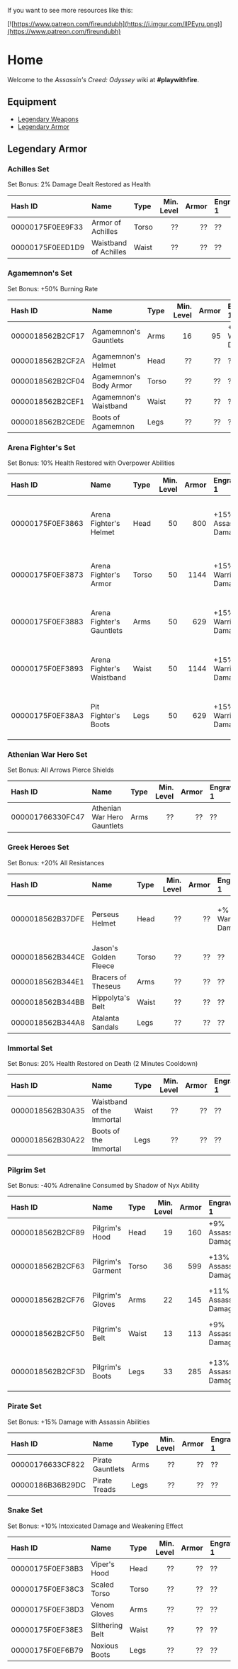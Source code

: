 <!-- TITLE: Assassin's Creed: Odyssey -->

If you want to see more resources like this:

[![https://www.patreon.com/fireundubh](https://i.imgur.com/llPEyru.png)](https://www.patreon.com/fireundubh)

# Home
Welcome to the *Assassin's Creed: Odyssey* wiki at **#playwithfire**.

## Equipment

* [Legendary Weapons](/odyssey/legendary-weapons)
* [Legendary Armor](/odyssey/legendary-armor)

## Legendary Armor

### Achilles Set

Set Bonus: 2% Damage Dealt Restored as Health

Hash ID | Name | Type | Min. Level | Armor | Engraving 1 | Engraving 2
:--- | :--- | :--- | ---: | ---:  | :--- | :---
00000175F0EE9F33 | Armor of Achilles | Torso | ?? | ?? | ?? | ??
00000175F0EED1D9 | Waistband of Achilles | Waist | ?? | ?? | ?? | ??

### Agamemnon's Set

Set Bonus: +50% Burning Rate

Hash ID | Name | Type | Min. Level | Armor | Engraving 1 | Engraving 2
:--- | :--- | :--- | ---: | ---:  | :--- | :---
0000018562B2CF17 | Agamemnon's Gauntlets | Arms | 16 | 95 | +9% Warrior Damage | +10% Elemental Buildup
0000018562B2CF2A | Agamemnon's Helmet | Head | ?? | ?? | ?? | ??
0000018562B2CF04 | Agamemnon's Body Armor | Torso | ?? | ?? | ?? | ??
0000018562B2CEF1 | Agamemnon's Waistband | Waist | ?? | ?? | ?? | ??
0000018562B2CEDE | Boots of Agamemnon | Legs | ?? | ?? | ?? | ??

### Arena Fighter's Set

Set Bonus: 10% Health Restored with Overpower Abilities

Hash ID | Name | Type | Min. Level | Armor | Engraving 1 | Engraving 2
:--- | :--- | :--- | ---: | ---:  | :--- | :---
00000175F0EF3863 | Arena Fighter's Helmet | Head | 50 | 800 | +15% Assassin Damage | +10% Damage with Swords and Daggers
00000175F0EF3873 | Arena Fighter's Armor | Torso | 50 | 1144 | +15% Warrior Damage | +10% Damage with Heavy Weapons
00000175F0EF3883 | Arena Fighter's Gauntlets | Arms | 50 | 629 | +15% Warrior Damage | +20% Damage with Overpower Abilities
00000175F0EF3893 | Arena Fighter's Waistband | Waist | 50 | 1144 | +15% Warrior Damage | +20% Damage with Overpower Abilities
00000175F0EF38A3 | Pit Fighter's Boots | Legs | 50 | 629 | +15% Warrior Damage | +10% Damage with Spears and Staffs

### Athenian War Hero Set

Set Bonus: All Arrows Pierce Shields

Hash ID | Name | Type | Min. Level | Armor | Engraving 1 | Engraving 2
:--- | :--- | :--- | ---: | ---:  | :--- | :---
000001766330FC47 | Athenian War Hero Gauntlets | Arms | ?? | ?? | ?? | ??

### Greek Heroes Set

Set Bonus: +20% All Resistances

Hash ID | Name | Type | Min. Level | Armor | Engraving 1 | Engraving 2
:--- | :--- | :--- | ---: | ---:  | :--- | :---
0000018562B37DFE | Perseus Helmet | Head | ?? | ?? | +% Warrior Damage | +% Chance to Ignore Half Damage
0000018562B344CE | Jason's Golden Fleece | Torso | ?? | ?? | ?? | ??
0000018562B344E1 | Bracers of Theseus | Arms | ?? | ?? | ?? | ??
0000018562B344BB | Hippolyta's Belt | Waist | ?? | ?? | ?? | ??
0000018562B344A8 | Atalanta Sandals | Legs | ?? | ?? | ?? | ??

### Immortal Set

Set Bonus: 20% Health Restored on Death (2 Minutes Cooldown)

Hash ID | Name | Type | Min. Level | Armor | Engraving 1 | Engraving 2
:--- | :--- | :--- | ---: | ---:  | :--- | :---
0000018562B30A35 | Waistband of the Immortal | Waist | ?? | ?? | ?? | ??
0000018562B30A22 | Boots of the Immortal | Legs | ?? | ?? | ?? | ??

### Pilgrim Set

Set Bonus: -40% Adrenaline Consumed by Shadow of Nyx Ability

Hash ID | Name | Type | Min. Level | Armor | Engraving 1 | Engraving 2
:--- | :--- | :--- | ---: | ---:  | :--- | :---
0000018562B2CF89 | Pilgrim's Hood | Head | 19 | 160 | +9% Assassin Damage | +6% Damage with Daggers 
0000018562B2CF63 | Pilgrim's Garment | Torso | 36 | 599 | +13% Assassin Damage | +20% Adrenaline on Assassination Kill
0000018562B2CF76 | Pilgrim's Gloves | Arms | 22 | 145 | +11% Assassin Damage | +9% Adrenaline per Hit
0000018562B2CF50 | Pilgrim's Belt | Waist | 13 | 113 | +9% Assassin Damage | +15% Adrenaline on Assassination Kill
0000018562B2CF3D | Pilgrim's Boots | Legs | 33 | 285 | +13% Assassin Damage | +16% Movement Speed while Crouching

### Pirate Set

Set Bonus: +15% Damage with Assassin Abilities

Hash ID | Name | Type | Min. Level | Armor | Engraving 1 | Engraving 2
:--- | :--- | :--- | ---: | ---:  | :--- | :---
00000176633CF822 | Pirate Gauntlets | Arms | ?? | ?? | ?? | ??
00000186B36B29DC | Pirate Treads | Legs | ?? | ?? | ?? | ??

### Snake Set

Set Bonus: +10% Intoxicated Damage and Weakening Effect

Hash ID | Name | Type | Min. Level | Armor | Engraving 1 | Engraving 2
:--- | :--- | :--- | ---: | ---:  | :--- | :---
00000175F0EF38B3 | Viper's Hood | Head | ?? | ?? | ??  | ??
00000175F0EF38C3 | Scaled Torso | Torso | ?? | ?? | ?? | ??
00000175F0EF38D3 | Venom Gloves | Arms | ?? | ?? | ?? | ??
00000175F0EF38E3 | Slithering Belt | Waist | ?? | ?? | ?? | ??
00000175F0EF6B79 | Noxious Boots | Legs | ?? | ?? | ?? | ??